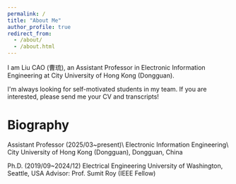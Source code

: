 ```yaml
---
permalink: /
title: "About Me"
author_profile: true
redirect_from: 
  - /about/
  - /about.html
---
```


I am Liu CAO (曹琉), an Assistant Professor in Electronic Information Engineering at City University of Hong Kong (Dongguan).

I'm always looking for self-motivated students in my team. If you are interested, please send me your CV and transcripts!


Biography
===
Assistant Professor (2025/03~present)\\
Electronic Information Engineering\\
City University of Hong Kong (Dongguan), Dongguan, China

Ph.D. (2019/09~2024/12)
Electrical Engineering
University of Washington, Seattle, USA
Advisor: Prof. Sumit Roy (IEEE Fellow)
